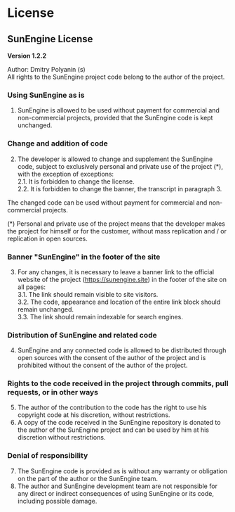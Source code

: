 # License
## SunEngine License

**Version 1.2.2**
  
Author: Dmitry Polyanin (s)  
All rights to the SunEngine project code belong to the author of the project.

### Using SunEngine as is

1. SunEngine is allowed to be used without payment for commercial and non-commercial projects, provided that the SunEngine code is kept unchanged.

### Change and addition of code

2. The developer is allowed to change and supplement the SunEngine code, subject to exclusively personal and private use of the project (*), with the exception of exceptions:  
   2.1. It is forbidden to change the license.  
   2.2. It is forbidden to change the banner, the transcript in paragraph 3.
   
The changed code can be used without payment for commercial and non-commercial projects.
  
(*) Personal and private use of the project means that the developer makes the project for himself or for the customer, without mass replication and / or replication in open sources.

### Banner "SunEngine" in the footer of the site

3. For any changes, it is necessary to leave a banner link to the official website of the project (https://sunengine.site) in the footer of the site on all pages:  
   3.1. The link should remain visible to site visitors.  
   3.2. The code, appearance and location of the entire link block should remain unchanged.  
   3.3. The link should remain indexable for search engines.

### Distribution of SunEngine and related code

4. SunEngine and any connected code is allowed to be distributed through open sources with the consent of the author of the project and is prohibited without the consent of the author of the project.

### Rights to the code received in the project through commits, pull requests, or in other ways

5. The author of the contribution to the code has the right to use his copyright code at his discretion, without restrictions.
6. A copy of the code received in the SunEngine repository is donated to the author of the SunEngine project and can be used by him at his discretion without restrictions.

### Denial of responsibility

7. The SunEngine code is provided as is without any warranty or obligation on the part of the author or the SunEngine team.
8. The author and SunEngine development team are not responsible for any direct or indirect consequences of using SunEngine or its code, including possible damage.
